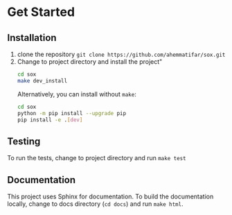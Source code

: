 # Get Started

## Installation
1. clone the repository `git clone https://github.com/ahemmatifar/sox.git`
2. Change to project directory and install the project"
   ```bash
   cd sox
   make dev_install
   ```
   Alternatively, you can install without `make`:
   ```bash
   cd sox
   python -m pip install --upgrade pip
   pip install -e .[dev]
   ```

## Testing
To run the tests, change to project directory and run `make test`

## Documentation
This project uses Sphinx for documentation. To build the documentation locally, change to docs directory (`cd docs`)
and run `make html`.